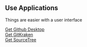 ##  Use Applications

Things are easier with a user interface

[Get Github Desktop](https://desktop.github.com/) <!-- .element: class="fragment" data-fragment-index="1" -->  
[Get GitKraken](http://www.gitkraken.com/) <!-- .element: class="fragment" data-fragment-index="2" -->  
[Get SourceTree](https://www.sourcetreeapp.com/) <!-- .element: class="fragment" data-fragment-index="3" -->
